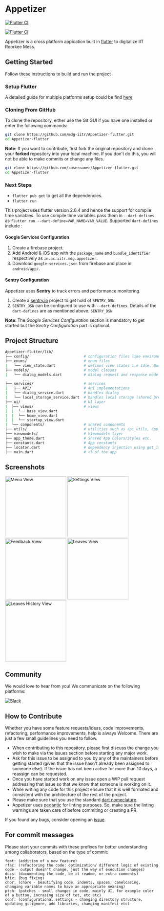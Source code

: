 # Appetizer

[![Flutter CI](https://github.com/mdg-iitr/Appetizer-flutter/actions/workflows/ci.yml/badge.svg)](https://github.com/mdg-iitr/Appetizer-flutter/actions/workflows/ci.yml)

[![Flutter CI](https://github.com/mdg-iitr/Appetizer-flutter/actions/workflows/cd.yml/badge.svg)](https://github.com/mdg-iitr/Appetizer-flutter/actions/workflows/cd.yml)

Appetizer is a cross platform appication built in [flutter](https://flutter.dev/) to digitalize IIT Roorkee Mess.

## Getting Started

Follow these instructions to build and run the project

### Setup Flutter

A detailed guide for multiple platforms setup could be find [here](https://flutter.dev/docs/get-started/install/)

### Cloning From GitHub

To clone the repository, either use the Git GUI if you have one installed or enter the following commands:

```sh
git clone https://github.com/mdg-iitr/Appetizer-flutter.git
cd Appetizer-flutter
```

**Note:** If you want to contribute, first fork the original repository and clone your **forked** repository into your local machine. If you don't do this, you will not be able to make commits or change any files.

```sh
git clone https://github.com/<username>/Appetizer-flutter.git
cd Appetizer-flutter
```

### Next Steps

- `flutter pub get` to get all the dependencies.
- `flutter run`

This project uses flutter version 2.0.4 and hence the support for compile time variables. To use compile time variables pass them in `--dart-defines` as `flutter run --dart-define=VAR_NAME=VAR_VALUE`. Supported `dart-defines` include :

#### Google Services Configuration

1. Create a firebase project.
2. Add Android & iOS app with the `package_name` and `bundle_identifier` respectively as `in.ac.iitr.mdg.appetizer`.
3. Download `google-services.json` from firebase and place in `android/app/`.

#### Sentry Configuration

Appetizer uses **Sentry** to track errors and performance monitoring.

1. Create a [sentry.io](https://sentry.io) project to get hold of `SENTRY_DSN`.
2. `SENTRY_DSN` can be configured to use with `--dart-defines`. Details of the `dart-defines` are as mentioned above. `SENTRY_DSN`

**Note**: The _Google Services Configuration_ section is mandatory to get started but the _Sentry Configuration_ part is optional.

## Project Structure

```bash
Appetizer-flutter/lib/
├── config/                         # configuration files like environment_config
├── enums/                          # enum files
|   └── view_state.dart             # defines view states i.e Idle, Busy, Error
├── models/                         # model classes
|   └── dialog_models.dart          # dialog request and response models
        ...
├── services/                       # services
|   ├── API/                        # API implementations
|   └── dialog_service.dart         # handles dialog
|   └── local_storage_service.dart  # handles local storage (shared prefs)
├── ui/                             # UI layer
|  ├── views/                       # views
|  |  └── base_view.dart
|  |  └── home_view.dart
|  |  └── startup_view.dart
|  └── components/                  # shared components
├── utils/                          # utilities such as api_utils, app_exceptions.
├── viewmodels/                     # Viewmodels layer
├── app_theme.dart                  # Shared App Colors/Styles etc.
├── constants.dart                  # App constants
├── locator.dart                    # dependency injection using get_it
├── main.dart                       # <3 of the app
```

## Screenshots

<p>
<img src="https://user-images.githubusercontent.com/45434030/115134354-04d56b00-a02d-11eb-8464-10cb00cdb6d8.png" alt="Menu View" width="200">
<img src="https://user-images.githubusercontent.com/45434030/115134355-069f2e80-a02d-11eb-99ca-fd26778b3887.png" alt="Settings View" width="200">
<img src="https://user-images.githubusercontent.com/45434030/115134356-0737c500-a02d-11eb-98ec-3552315a164b.png" alt="Feedback View" width="200">
<img src="https://user-images.githubusercontent.com/45434030/115134359-07d05b80-a02d-11eb-9014-c36de8395178.png" alt="Leaves View" width="200">
<img src="https://user-images.githubusercontent.com/45434030/115134361-09018880-a02d-11eb-8300-2261279664f6.png" alt="Leaves History View" width="200">
</p>

## Community

We would love to hear from you! We communicate on the following platforms:

[![Slack](https://img.shields.io/badge/chat-on_slack-purple.svg?style=for-the-badge&logo=slack)](https://join.slack.com/t/mdg-open/shared_invite/zt-oda9nlwx-mwwqzjCVRDfyUmuGWVrl7A)

## How to Contribute

Whether you have some feature requests/ideas, code improvements, refactoring, performance improvements, help is always Welcome. There are just a few small guidelines you need to follow.

- When contributing to this repository, please first discuss the change you wish to make via the issues section before starting any major work.
- Ask for this issue to be assigned to you by any of the maintainers before getting started (given that the issue hasn't already been assigned to someone else). If the issue has not been active for more than 10 days, a reassign can be requested.
- Once you have started work on any issue open a WIP pull request addressing that issue so that we know that someone is working on it.
- While writing any code for this project ensure that it is well formated and consistent with the architecture of the rest of the project.
- Please make sure that you use the standard [dart nomeclature](https://dart.dev/guides/language/effective-dart/style).
- Appetizer uses [pedantic](https://pub.dev/packages/pedantic) for linting purposes. So, make sure the linting warnings are taken care of before commiting or creating a PR.

If you found any bugs, consider opening an [issue](https://github.com/mdg-iitr/Appetizer-flutter/issues/new).

## For commit messages

Please start your commits with these prefixes for better understanding among collaborators, based on the type of commit:

    feat: (addition of a new feature)
    rfac: (refactoring the code: optimization/ different logic of existing code - output doesn't change, just the way of execution changes)
    docs: (documenting the code, be it readme, or extra comments)
    bfix: (bug fixing)
    chor: (chore - beautifying code, indents, spaces, camelcasing, changing variable names to have an appropriate meaning)
    ptch: (patches - small changes in code, mainly UI, for example color of a button, incrasing size of tet, etc etc)
    conf: (configurational settings - changing directory structure, updating gitignore, add libraries, changing manifest etc)
